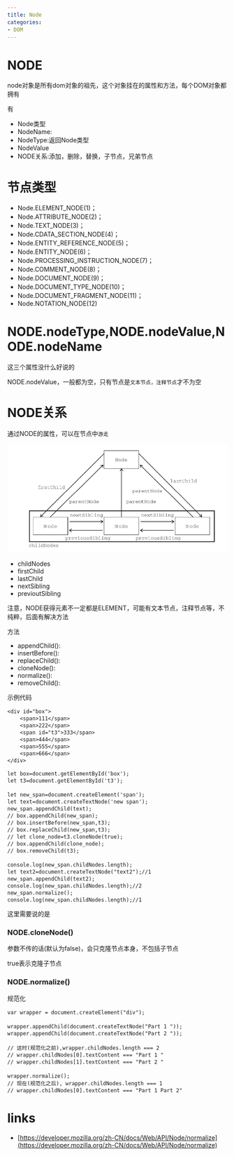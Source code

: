 ```yaml
---
title: Node
categories: 
- DOM
---
```



# NODE

node对象是所有dom对象的祖先，这个对象挂在的属性和方法，每个DOM对象都拥有

有

- Node类型
- NodeName:
- NodeType:返回Node类型
- NodeValue
- NODE关系:添加，删除，替换，子节点，兄弟节点

# 节点类型


- Node.ELEMENT_NODE(1)；
- Node.ATTRIBUTE_NODE(2)；
- Node.TEXT_NODE(3)；
- Node.CDATA_SECTION_NODE(4)；
- Node.ENTITY_REFERENCE_NODE(5)；
- Node.ENTITY_NODE(6)；
- Node.PROCESSING_INSTRUCTION_NODE(7)；
- Node.COMMENT_NODE(8)；
- Node.DOCUMENT_NODE(9)；
- Node.DOCUMENT_TYPE_NODE(10)；
- Node.DOCUMENT_FRAGMENT_NODE(11)；
- Node.NOTATION_NODE(12)

# NODE.nodeType,NODE.nodeValue,NODE.nodeName

这三个属性没什么好说的


NODE.nodeValue，一般都为空，只有节点是`文本节点，注释节点`才不为空


# NODE关系

通过NODE的属性，可以在节点中`游走`

![NODE_relation](./images/NODE_relation.jpg)

- childNodes
- firstChild
- lastChild
- nextSibling
- previoutSibling

注意，NODE获得元素不一定都是ELEMENT，可能有文本节点，注释节点等，不纯粹，后面有解决方法

方法

- appendChild():
- insertBefore():
- replaceChild():
- cloneNode():
- normalize():
- removeChild():

示例代码

```
<div id="box">
    <span>111</span>
    <span>222</span>
    <span id="t3">333</span>
    <span>444</span>
    <span>555</span>
    <span>666</span>
</div>
```

```
let box=document.getElementById('box');
let t3=document.getElementById('t3');

let new_span=document.createElement('span');
let text=document.createTextNode('new span');
new_span.appendChild(text);
// box.appendChild(new_span);
// box.insertBefore(new_span,t3);
// box.replaceChild(new_span,t3);
// let clone_node=t3.cloneNode(true);
// box.appendChild(clone_node);
// box.removeChild(t3);

console.log(new_span.childNodes.length);
let text2=document.createTextNode("text2");//1
new_span.appendChild(text2);
console.log(new_span.childNodes.length);//2
new_span.normalize();
console.log(new_span.childNodes.length);//1
```

这里需要说的是

### NODE.cloneNode()

参数不传的话(默认为false)，会只克隆节点本身，不包括子节点

true表示克隆子节点

### NODE.normalize()

规范化

```
var wrapper = document.createElement("div");

wrapper.appendChild(document.createTextNode("Part 1 "));
wrapper.appendChild(document.createTextNode("Part 2 "));

// 这时(规范化之前),wrapper.childNodes.length === 2
// wrapper.childNodes[0].textContent === "Part 1 "
// wrapper.childNodes[1].textContent === "Part 2 "

wrapper.normalize();
// 现在(规范化之后), wrapper.childNodes.length === 1
// wrapper.childNodes[0].textContent === "Part 1 Part 2"
```




# links
- [https://developer.mozilla.org/zh-CN/docs/Web/API/Node/normalize](https://developer.mozilla.org/zh-CN/docs/Web/API/Node/normalize)
